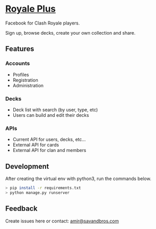 # [Royale Plus](https://rp.kloud51.com)

Facebook for Clash Royale players.

Sign up, browse decks, create your own collection and share.

## Features

### Accounts

- Profiles
- Registration
- Administration

### Decks

- Deck list with search (by user, type, etc)
- Users can build and edit their decks

### APIs

- Current API for users, decks, etc...
- External API for cards
- External API for clan and members

## Development

After creating the virtual env with python3, run the commands below.

```bash
> pip install -r requirements.txt
> python manage.py runserver
```

## Feedback

Create issues here or contact: amir@savandbros.com
